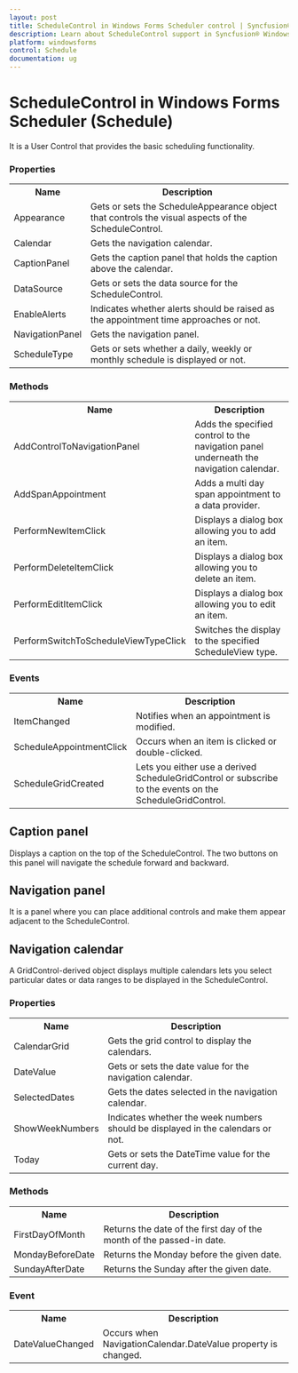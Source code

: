```yaml
---
layout: post
title: ScheduleControl in Windows Forms Scheduler control | Syncfusion®
description: Learn about ScheduleControl support in Syncfusion® Windows Forms Scheduler (Schedule) control and more details.
platform: windowsforms
control: Schedule
documentation: ug
---
```


# ScheduleControl in Windows Forms Scheduler (Schedule)

It is a User Control that provides the basic scheduling functionality.

### Properties

<table>
<tr>
<th>
Name</th><th>
Description</th></tr>
<tr>
<td>
Appearance</td><td>
Gets or sets the ScheduleAppearance object that controls the visual aspects of the ScheduleControl.</td></tr>
<tr>
<td>
Calendar</td><td>
Gets the navigation calendar.</td></tr>
<tr>
<td>
CaptionPanel</td><td>
Gets the caption panel that holds the caption above the calendar.</td></tr>
<tr>
<td>
DataSource</td><td>
Gets or sets the data source for the ScheduleControl.</td></tr>
<tr>
<td>
EnableAlerts</td><td>
Indicates whether alerts should be raised as the appointment time approaches or not.</td></tr>
<tr>
<td>
NavigationPanel</td><td>
Gets the navigation panel.</td></tr>
<tr>
<td>
ScheduleType</td><td>
Gets or sets whether a daily, weekly or monthly schedule is displayed or not.</td></tr>
</table>

### Methods

<table>
<tr>
<th>
Name</th><th>
Description</th></tr>
<tr>
<td>
AddControlToNavigationPanel</td><td>
Adds the specified control to the navigation panel underneath the navigation calendar.</td></tr>
<tr>
<td>
AddSpanAppointment</td><td>
Adds a multi day span appointment to a data provider.</td></tr>
<tr>
<td>
PerformNewItemClick</td><td>
Displays a dialog box allowing you to add an item.</td></tr>
<tr>
<td>
PerformDeleteItemClick</td><td>
Displays a dialog box allowing you to delete an item.</td></tr>
<tr>
<td>
PerformEditItemClick</td><td>
Displays a dialog box allowing you to edit an item.</td></tr>
<tr>
<td>
PerformSwitchToScheduleViewTypeClick</td><td>
Switches the display to the specified ScheduleView type.</td></tr>
</table>

### Events

<table>
<tr>
<th>
Name</th><th>
Description</th></tr>
<tr>
<td>
ItemChanged</td><td>
Notifies when an appointment is modified.</td></tr>
<tr>
<td>
ScheduleAppointmentClick</td><td>
Occurs when an item is clicked or double-clicked.</td></tr>
<tr>
<td>
ScheduleGridCreated</td><td>
Lets you either use a derived ScheduleGridControl or subscribe to the events on the ScheduleGridControl.</td></tr>
</table>

## Caption panel

Displays a caption on the top of the ScheduleControl. The two buttons on this panel will navigate the schedule forward and backward.

## Navigation panel

It is a panel where you can place additional controls and make them appear adjacent to the ScheduleControl.

## Navigation calendar

A GridControl-derived object displays multiple calendars lets you select particular dates or data ranges to be displayed in the ScheduleControl.

### Properties

<table>
<tr>
<th>
Name</th><th>
Description</th></tr>
<tr>
<td>
CalendarGrid</td><td>
Gets the grid control to display the calendars.</td></tr>
<tr>
<td>
DateValue</td><td>
Gets or sets the date value for the navigation calendar.</td></tr>
<tr>
<td>
SelectedDates</td><td>
Gets the dates selected in the navigation calendar.</td></tr>
<tr>
<td>
ShowWeekNumbers</td><td>
Indicates whether the week numbers should be displayed in the calendars or not.</td></tr>
<tr>
<td>
Today</td><td>
Gets or sets the DateTime value for the current day.</td></tr>
</table>

### Methods

<table>
<tr>
<th>
Name</th><th>
Description</th></tr>
<tr>
<td>
FirstDayOfMonth</td><td>
Returns the date of the first day of the month of the passed-in date.</td></tr>
<tr>
<td>
MondayBeforeDate</td><td>
Returns the Monday before the given date.</td></tr>
<tr>
<td>
SundayAfterDate</td><td>
Returns the Sunday after the given date.</td></tr>
</table>

### Event

<table>
<tr>
<th>
Name</th><th>
Description</th></tr>
<tr>
<td>
DateValueChanged</td><td>
Occurs when NavigationCalendar.DateValue property is changed.</td></tr>
</table>
